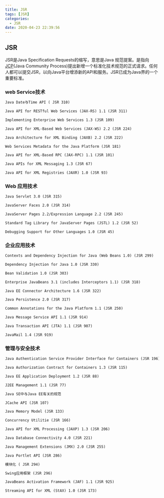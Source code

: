 ```yaml
---
title: JSR
tags: [JSR]
categories:
  - JSR
date: 2020-04-23 22:39:56
---
```


## JSR

JSR是Java Specification Requests的缩写，意思是Java 规范提案。是指向[JCP](https://link.jianshu.com?t=http%3A%2F%2Fbaike.baidu.com%2Fview%2F148425.htm)(Java Community Process)提出新增一个标准化技术规范的正式请求。任何人都可以提交JSR，以向Java平台增添新的API和服务。JSR已成为Java界的一个重要标准。



###  web Service技术

```xml
Java Date与Time API ( JSR 310)

Java API for RESTful Web Services (JAX-RS) 1.1 (JSR 311)

Implementing Enterprise Web Services 1.3 (JSR 109)

Java API for XML-Based Web Services (JAX-WS) 2.2 (JSR 224)

Java Architecture for XML Binding (JAXB) 2.2 (JSR 222)

Web Services Metadata for the Java Platform (JSR 181)

Java API for XML-Based RPC (JAX-RPC) 1.1 (JSR 101)

Java APIs for XML Messaging 1.3 (JSR 67)

Java API for XML Registries (JAXR) 1.0 (JSR 93)
```



### Web 应用技术

```xml
Java Servlet 3.0 (JSR 315)

JavaServer Faces 2.0 (JSR 314)

JavaServer Pages 2.2/Expression Language 2.2 (JSR 245)

Standard Tag Library for JavaServer Pages (JSTL) 1.2 (JSR 52)

Debugging Support for Other Languages 1.0 (JSR 45)
```



### 企业应用技术

```xml
Contexts and Dependency Injection for Java (Web Beans 1.0) (JSR 299)

Dependency Injection for Java 1.0 (JSR 330)

Bean Validation 1.0 (JSR 303)

Enterprise JavaBeans 3.1 (includes Interceptors 1.1) (JSR 318)

Java EE Connector Architecture 1.6 (JSR 322)

Java Persistence 2.0 (JSR 317)

Common Annotations for the Java Platform 1.1 (JSR 250)

Java Message Service API 1.1 (JSR 914)

Java Transaction API (JTA) 1.1 (JSR 907)

JavaMail 1.4 (JSR 919)
```



### 管理与安全技术

```xml
Java Authentication Service Provider Interface for Containers (JSR 196)

Java Authorization Contract for Containers 1.3 (JSR 115)

Java EE Application Deployment 1.2 (JSR 88)

J2EE Management 1.1 (JSR 77)

Java SE中与Java EE有关的规范

JCache API (JSR 107)

Java Memory Model (JSR 133)

Concurrency Utilitie (JSR 166)

Java API for XML Processing (JAXP) 1.3 (JSR 206)

Java Database Connectivity 4.0 (JSR 221)

Java Management Extensions (JMX) 2.0 (JSR 255)

Java Portlet API (JSR 286)

模块化 ( JSR 294)

Swing应用框架 (JSR 296)

JavaBeans Activation Framework (JAF) 1.1 (JSR 925)

Streaming API for XML (StAX) 1.0 (JSR 173)
```

